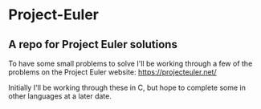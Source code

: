 # Project-Euler
## A repo for Project Euler solutions

To have some small problems to solve I'll be working through a few of the problems on the Project Euler website: https://projecteuler.net/

Initially I'll be working through these in C, but hope to complete some in other languages at a later date.